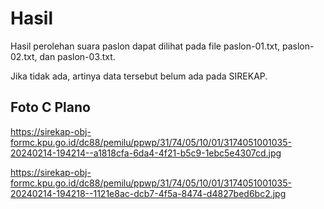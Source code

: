 # Hasil

Hasil perolehan suara paslon dapat dilihat pada file paslon-01.txt, paslon-02.txt, dan paslon-03.txt.

Jika tidak ada, artinya data tersebut belum ada pada SIREKAP.

## Foto C Plano

https://sirekap-obj-formc.kpu.go.id/dc88/pemilu/ppwp/31/74/05/10/01/3174051001035-20240214-194214--a1818cfa-6da4-4f21-b5c9-1ebc5e4307cd.jpg

https://sirekap-obj-formc.kpu.go.id/dc88/pemilu/ppwp/31/74/05/10/01/3174051001035-20240214-194218--1121e8ac-dcb7-4f5a-8474-d4827bed6bc2.jpg
